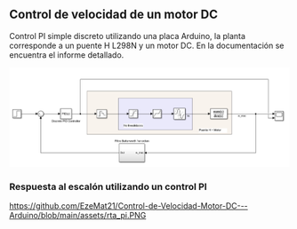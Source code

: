 
## Control de velocidad de un motor DC

Control PI simple discreto utilizando una placa Arduino, la planta corresponde a un puente H L298N y un motor DC.
En la documentación se encuentra el informe detallado.

<img src="https://github.com/EzeMat21/Control-de-Velocidad-Motor-DC---Arduino/blob/main/assets/lazo_figura.PNG" width="1000"/>

### Respuesta al escalón utilizando un control PI

https://github.com/EzeMat21/Control-de-Velocidad-Motor-DC---Arduino/blob/main/assets/rta_pi.PNG


